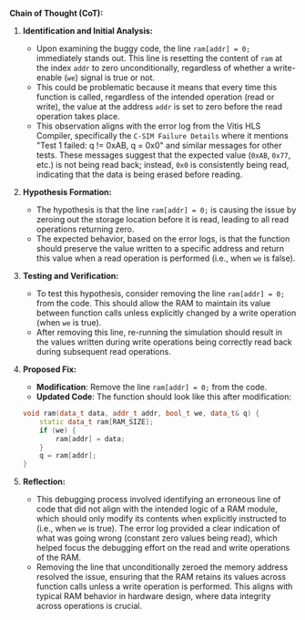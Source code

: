 **Chain of Thought (CoT):**

1. **Identification and Initial Analysis:**
    - Upon examining the buggy code, the line `ram[addr] = 0;` immediately stands out. This line is resetting the content of `ram` at the index `addr` to zero unconditionally, regardless of whether a write-enable (`we`) signal is true or not.
    - This could be problematic because it means that every time this function is called, regardless of the intended operation (read or write), the value at the address `addr` is set to zero before the read operation takes place.
    - This observation aligns with the error log from the Vitis HLS Compiler, specifically the `C-SIM Failure Details` where it mentions "Test 1 failed: q != 0xAB, q = 0x0" and similar messages for other tests. These messages suggest that the expected value (`0xAB`, `0x77`, etc.) is not being read back; instead, `0x0` is consistently being read, indicating that the data is being erased before reading.

2. **Hypothesis Formation:**
    - The hypothesis is that the line `ram[addr] = 0;` is causing the issue by zeroing out the storage location before it is read, leading to all read operations returning zero.
    - The expected behavior, based on the error logs, is that the function should preserve the value written to a specific address and return this value when a read operation is performed (i.e., when `we` is false).

3. **Testing and Verification:**
    - To test this hypothesis, consider removing the line `ram[addr] = 0;` from the code. This should allow the RAM to maintain its value between function calls unless explicitly changed by a write operation (when `we` is true).
    - After removing this line, re-running the simulation should result in the values written during write operations being correctly read back during subsequent read operations.

4. **Proposed Fix:**
    - **Modification**: Remove the line `ram[addr] = 0;` from the code.
    - **Updated Code**: The function should look like this after modification:
    ```cpp
    void ram(data_t data, addr_t addr, bool_t we, data_t& q) {
        static data_t ram[RAM_SIZE];
        if (we) {
            ram[addr] = data;
        }
        q = ram[addr];
    }
    ```

5. **Reflection:**
    - This debugging process involved identifying an erroneous line of code that did not align with the intended logic of a RAM module, which should only modify its contents when explicitly instructed to (i.e., when `we` is true). The error log provided a clear indication of what was going wrong (constant zero values being read), which helped focus the debugging effort on the read and write operations of the RAM.
    - Removing the line that unconditionally zeroed the memory address resolved the issue, ensuring that the RAM retains its values across function calls unless a write operation is performed. This aligns with typical RAM behavior in hardware design, where data integrity across operations is crucial.